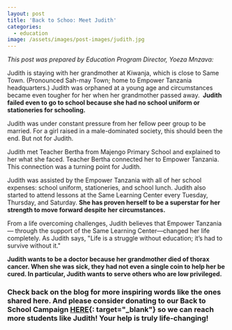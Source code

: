 ```yaml
---
layout: post
title: 'Back to Schoo: Meet Judith'
categories:
  - education
image: /assets/images/post-images/judith.jpg
---
```


*This post was prepared by Education Program Director, Yoeza Mnzava:*

Judith is staying with her grandmother at Kiwanja, which is close to Same Town. (Pronounced Sah-may Town; home to Empower Tanzania headquarters.) Judith was orphaned at a young age and circumstances became even tougher for her when her grandmother passed away.&nbsp;**&nbsp;Judith failed even to go to school because she had no school uniform or stationeries for schooling.**

Judith was under constant pressure from her fellow peer group to be married. For a girl raised in a male-dominated society, this should been the end. But not for Judith.

Judith met Teacher Bertha from Majengo Primary School and explained to her what she faced. Teacher Bertha connected her to Empower Tanzania. This connection was a turning point for Judith.

Judith was assisted by the Empower Tanzania with all of her school expenses: school uniform, stationeries, and school lunch. Judith also started to attend lessons at the Same Learning Center every Tuesday, Thursday, and Saturday. **She has proven herself to be a superstar for her strength to move forward despite her circumstances.**

From a life overcoming challenges, Judith believes that Empower Tanzania— through the support of the Same Learning Center—changed her life completely. As Judith says, "Life is a struggle without education; it’s had to survive without it."

**Judith wants to be a doctor because her grandmother died of thorax cancer. When she was sick, they had not even a single coin to help her be cured. In particular, Judith wants to serve others who are low privileged.**

### **Check back on the blog for more inspiring words like the ones shared here. And please consider donating to our Back to School Campaign&nbsp;[HERE](https://empowertz.z2systems.com/np/clients/empowertz/donation.jsp?campaign=46&amp;fbclid=IwAR0UDxLV4um9uujUu5_lyPh714lc1bW7_MG_u4e7xCEHS_yZ3bXtmFBqMH8){: target="_blank"}&nbsp;so we can reach more students like Judith\! Your help is truly life-changing\!**